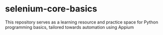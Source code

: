 # selenium-core-basics
This repository serves as a learning resource and practice space for Python programming basics, tailored towards automation using Appium
